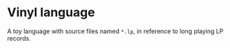 # Vinyl language

A toy language with source files named `*.lp`,
in reference to long playing LP records.
